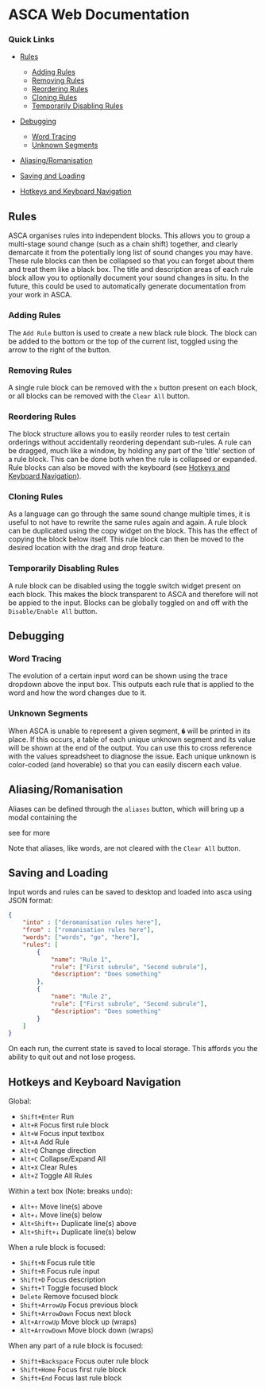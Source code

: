 # ASCA Web Documentation

### Quick Links
* [Rules](#rules)
    * [Adding Rules](#adding-rules)
    * [Removing Rules](#removing-rules)
    * [Reordering Rules](#reordering-rules)
    * [Cloning Rules](#cloning-rules)
    * [Temporarily Disabling Rules](#temporarily-disabling-rules)

* [Debugging](#debugging)
    * [Word Tracing](#word-tracing)
    * [Unknown Segments](#unknown-segments)
* [Aliasing/Romanisation](#aliasingromanisation)
* [Saving and Loading](#saving-and-loading)
* [Hotkeys and Keyboard Navigation](#hotkeys-and-keyboard-navigation)

## Rules

ASCA organises rules into independent blocks. This allows you to group a multi-stage sound change (such as a chain shift) together, 
and clearly demarcate it from the potentially long list of sound changes you may have. These rule blocks can then be collapsed so that 
you can forget about them and treat them like a black box. The title and description areas of each rule block allow you to optionally 
document your sound changes in situ. In the future, this could be used to automatically generate documentation from your work in ASCA. 

### Adding Rules
The `Add Rule` button is used to create a new black rule block. The block can be added to the bottom or the top of the current list, 
toggled using the arrow to the right of the button.

### Removing Rules
A single rule block can be removed with the `x` button present on each block, or all blocks can be removed with the `Clear All` button.

### Reordering Rules
The block structure allows you to easily reorder rules to test certain orderings without accidentally reordering dependant sub-rules. A 
rule can be dragged, much like a window, by holding any part of the 'title' section of a rule block. This can be done both when the rule 
is collapsed or expanded. Rule blocks can also be moved with the keyboard (see [Hotkeys and Keyboard Navigation](#hotkeys-and-keyboard-navigation)).

### Cloning Rules
As a language can go through the same sound change multiple times, it is useful to not have to rewrite the same rules again and again. 
A rule block can be duplicated using the copy widget on the block. This has the effect of copying the block below itself. This rule block 
can then be moved to the desired location with the drag and drop feature.

### Temporarily Disabling Rules
A rule block can be disabled using the toggle switch widget present on each block. This makes the block transparent to ASCA and therefore 
will not be appied to the input.
Blocks can be globally toggled on and off with the `Disable/Enable All` button.

## Debugging
### Word Tracing
The evolution of a certain input word can be shown using the trace dropdown above the input box. This outputs each rule that is applied to 
the word and how the word changes due to it.

### Unknown Segments
When ASCA is unable to represent a given segment, `�` will be printed in its place. If this occurs, a table of each unique unknown segment and its 
value will be shown at the end of the output. You can use this to cross reference with the values spreadsheet to diagnose the issue. Each unique 
unknown is color-coded (and hoverable) so that you can easily discern each value.

## Aliasing/Romanisation
Aliases can be defined through the `aliases` button, which will bring up a modal containing the 

see [](./doc.md#custom-aliasing--deromanisation) for more

Note that aliases, like words, are not cleared with the `Clear All` button.

## Saving and Loading

Input words and rules can be saved to desktop and loaded into asca using JSON format:

``` JSON
{
    "into" : ["deromanisation rules here"],
    "from" : ["romanisation rules here"],
    "words": ["words", "go", "here"],
    "rules": [
        {
            "name": "Rule 1",
            "rule": ["First subrule", "Second subrule"],
            "description": "Does something"
        },
        {
            "name": "Rule 2",
            "rule": ["First subrule", "Second subrule"],
            "description": "Does something"
        }
    ]
}
```
On each run, the current state is saved to local storage. This affords you the ability to quit out and not lose progess.


## Hotkeys and Keyboard Navigation

Global:
* `Shift+Enter` Run
* `Alt+R` Focus first rule block
* `Alt+W` Focus input textbox
* `Alt+A` Add Rule
* `Alt+Q` Change direction
* `Alt+C` Collapse/Expand All
* `Alt+X` Clear Rules
* `Alt+Z` Toggle All Rules

Within a text box (Note: breaks undo):
* `Alt+↑` Move line(s) above
* `Alt+↓` Move line(s) below
* `Alt+Shift+↑` Duplicate line(s) above
* `Alt+Shift+↓` Duplicate line(s) below

When a rule block is focused:
* `Shift+N` Focus rule title
* `Shift+R` Focus rule input
* `Shift+D` Focus description
* `Shift+T` Toggle focused block
* `Delete`  Remove focused block
* `Shift+ArrowUp`   Focus previous block
* `Shift+ArrowDown` Focus next block
* `Alt+ArrowUp`   Move block up (wraps)
* `Alt+ArrowDown` Move block down (wraps)

When any part of a rule block is focused:
* `Shift+Backspace` Focus outer rule block
* `Shift+Home` Focus first rule block
* `Shift+End` Focus last rule block